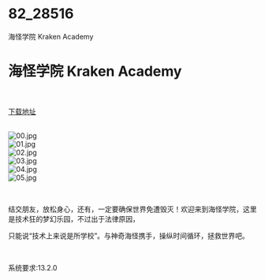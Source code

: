 # 82_28516
海怪学院 Kraken Academy
# 海怪学院 Kraken Academy
 <br/></br>
[下载地址](https://www.switch520.cc/article/28516 "下载地址")
<br/></br>

<p><img title="00.jpg" src="https://www.switch520.cc/muke_img/2022_03_22_13495f308a6f6.jpg" alt="00.jpg"><br>
<img title="01.jpg" src="https://www.switch520.cc/muke_img/2022_03_22_bd6b8cff47f75.jpg" alt="01.jpg"><br>
<img title="02.jpg" src="https://www.switch520.cc/muke_img/2022_03_22_6bfb7fc9a93c9.jpg" alt="02.jpg"><br>
<img title="03.jpg" src="https://www.switch520.cc/muke_img/2022_03_22_16558dbd005a1.jpg" alt="03.jpg"><br>
<img title="04.jpg" src="https://www.switch520.cc/muke_img/2022_03_22_4b78fc70edcfc.jpg" alt="04.jpg"><br>
<img title="05.jpg" src="https://www.switch520.cc/muke_img/2022_03_22_c7da441751068.jpg" alt="05.jpg"></p>
<p>&nbsp;</p>
<p>结交朋友，放松身心，还有，一定要确保世界免遭毁灭！欢迎来到海怪学院，这里是技术狂的梦幻乐园，不过出于法律原因，</p>
<p>只能说“技术上来说是所学校”。与神奇海怪携手，操纵时间循环，拯救世界吧。</p>
<p>&nbsp;</p>
<p>系统要求:13.2.0</p>



